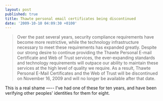 ```yaml
---
layout: post
published: true
title: Thawte personal email certificates being discontinued
date: '2009-10-10 04:09:30 +0100'
---
```


> Over the past several years, security compliance requirements have
> become more restrictive, while the technology infrastructure necessary
> to meet these requirements has expanded greatly. Despite our strong
> desire to continue providing the Thawte Personal E-mail Certificate
> and Web of Trust services, the ever-expanding standards and technology
> requirements will outpace our ability to maintain these services at
> the high level of quality we require. As a result, Thawte Personal
> E-Mail Certificates and the Web of Trust will be discontinued on
> November 16, 2009 and will no longer be available after that date.

This is a real shame —-- I've had one of these for ten years, and have
been verifying other peoples' identities for them for eight.
